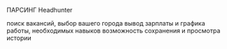 ПАРСИНГ Headhunter

поиск вакансий, выбор вашего города
вывод зарплаты и графика работы, необходимых навыков
возможность сохранения и просмотра истории
